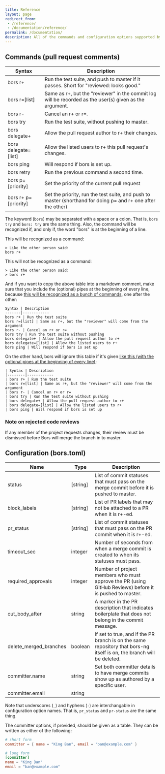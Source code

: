 ```yaml
---
title: Reference
layout: page
redirect_from:
 - /reference/
 - /documentation/reference/
permalink: /documentation/
description: All of the commands and configuration options supported by bors-ng
---
```


## Commands (pull request comments)

| Syntax | Description |
|--------|-------------|
| bors r+ | Run the test suite, and push to master if it passes. Short for "reviewed: looks good."
| bors r=[list] | Same as r+, but the "reviewer" in the commit log will be recorded as the user(s) given as the argument.
| bors r- | Cancel an r+ or r=.
| bors try | Run the test suite, without pushing to master.
| bors delegate+ | Allow the pull request author to r+ their changes.
| bors delegate=[list] | Allow the listed users to r+ this pull request's changes.
| bors ping | Will respond if bors is set up.
| bors retry | Run the previous command a second time.
| bors p=[priority] | Set the priority of the current pull request
| bors r+ p=[priority] | Set the priority, run the test suite, and push to master (shorthand for doing p= and r+ one after the other)

The keyword (`bors`) may be separated with a space or a colon. That is, `bors try` and `bors: try` are the same thing.
Also, the command will be recognized if, and only if, the word "bors" is at the beginning of a line.

This will be recognized as a command:

    > Like the other person said:
    bors r+

This will not be recognized as a command:

    > Like the other person said:
    > bors r+

And if you want to copy the above table into a markdown comment, make sure that you include the (optional) pipes at the beginning of every line, because [this will be recognized as a bunch of commands](https://github.com/behnam/rust-unic/pull/172#issuecomment-334326508), one after the other:

    Syntax | Description
    -------|------------
    bors r+ | Run the test suite
    bors r=[list] | Same as r+, but the "reviewer" will come from the argument
    bors r- | Cancel an r+ or r=
    bors try | Run the test suite without pushing
    bors delegate+ | Allow the pull request author to r+
    bors delegate=[list] | Allow the listed users to r+
    bors ping | Will respond if bors is set up

On the other hand, bors will ignore this table if it's given [like this (with the optional pipes at the beginning of every line)](https://github.com/notriddle/test_repo/pull/118#issuecomment-334333878):

    | Syntax | Description
    |--------|------------
    | bors r+ | Run the test suite
    | bors r=[list] | Same as r+, but the "reviewer" will come from the argument
    | bors r- | Cancel an r+ or r=
    | bors try | Run the test suite without pushing
    | bors delegate+ | Allow the pull request author to r+
    | bors delegate=[list] | Allow the listed users to r+
    | bors ping | Will respond if bors is set up
    
### Note on rejected code reviews

If any member of the project requests changes, their review must be dismissed before Bors will merge the branch in to master.

## Configuration (bors.toml)

| Name                   | Type       | Description |
|------------------------|------------|-------------|
| status                 | \[string\] | List of commit statuses that must pass on the merge commit before it is pushed to master.
| block_labels           | \[string\] | List of PR labels that may not be attached to a PR when it is r+-ed.
| pr_status              | \[string\] | List of commit statuses that must pass on the PR commit when it is r+-ed.
| timeout_sec            | integer    | Number of seconds from when a merge commit is created to when its statuses must pass.
| required_approvals     | integer    | Number of project members who must approve the PR (using GitHub Reviews) before it is pushed to master.
| cut_body_after         | string     | A marker in the PR description that indicates boilerplate that does not belong in the commit message.
| delete_merged_branches | boolean    | If set to true, and if the PR branch is on the same repository that bors-ng itself is on, the branch will be deleted.
| committer.name         | string     | Set both committer details to have merge commits show up as authored by a specific user. |
| committer.email        | string     | |

Note that underscores (`_`) and hyphens (`-`) are interchangable in configuration option names. That is, `pr_status` and `pr-status` are the same thing.

The committer options, if provided, should be given as a table.  They can be written as either of the following:

```toml
# short form
committer = { name = "King Ban", email = "ban@example.com" }

# long form
[committer]
name = "King Ban"
email = "ban@example.com"
```
